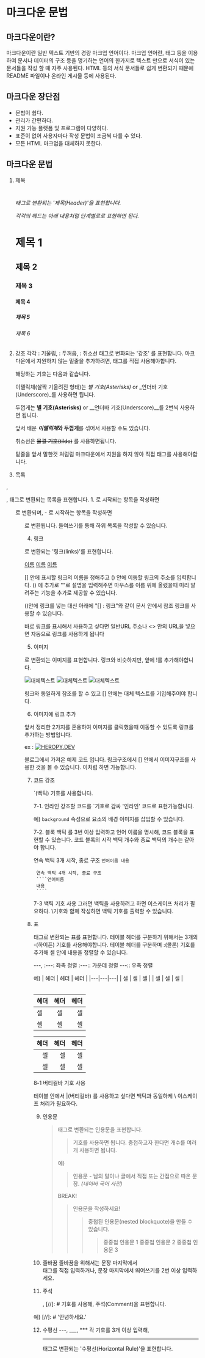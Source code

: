 # 마크다운 문법

## 마크다운이란?

마크다운이란 일반 텍스트 기반의 경량 마크업 언어이다. 마크업 언어란, 태그 등을 이용하여 문서나 데이터의 구조 등을 명기하는 언어의 한가지로 텍스트 만으로 서식이 있는 문서들을 작성 할 때 자주 사용된다. HTML 등의 서식 문서들로 쉽게 변환되기 때문에 README 파일이나 온라인 게시물 등에 사용된다.

## 마크다운 장단점

- 문법이 쉽다.
- 관리가 간편하다.
- 지원 가능 플랫폼 및 프로그램이 다양하다.
- 표준이 없어 사용자마다 작성 문법이 조금씩 다를 수 있다.
- 모든 HTML 마크업을 대체하지 못한다.

## 마크다운 문법

1. 제목
   <h1> <h2> <h3> <h4> <h5> <h6> 태그로 변환되는 '제목(Header)'을 표현합니다.

   각각의 헤드는 아래 내용처럼 단계별로로 표현하면 된다.

   # 제목 1

   ## 제목 2

   ### 제목 3

   #### 제목 4

   ##### 제목 5

   ###### 제목 6

2. 강조
   각각 <em></em> : 기울림, <strong></strong> : 두꺼움, <del></del> : 취소선 태그로 변화되는 '강조' 를 표현합니다.
   마크다운에서 지원하지 않는 밑줄을 추가하려면, <u></u> 태그를 직접 사용해야합니다.

   해당하는 기호는 다음과 같습니다.

   이텔릭체(살짝 기울려진 형태)는 *별 기호(Asterisks)* or _언더바 기호(Underscore)_를 사용하면 됩니다.

   두껍게는 **별 기호(Asterisks)** or __언더바 기호(Underscore)__를 2번씩 사용하면 됩니다.

   앞서 배운 ***이텔릭체*와 두껍게**를 섞어서 사용할 수도 있습니다.

   취소선은 ~~물결 기호(tilde)~~ 를 사용하면됩니다.

   밑줄을 앞서 말한것 처럼럼 마크다운에서 지원을 하지 않아 직접 <u></u> 태그를 사용해야합니다.

3. 목록

  <ol></ol>, <ul></ul>, <ll></ll> 태그로 변환되는 목록을 표현합니다.
  1. 로 시작되는 항목을 작성하면 <ol> 로 변환되며, - 로 시작하는 항목을 작성하면 <ul>로 변환됩니다. 
  들여쓰기를 통해 하위 목록을 작성할 수 있습니다.

4. 링크

<a>로 변환되는 '링크(links)'를 표현합니다.

[이름](링크)
[이름](링크 "설명")
[이름][참조]

[참조]: 링크
[참조]: 링크 "설명"

[] 안에 표시할 링크의 이름을 정해주고 () 안에 이동할 링크의 주소를 입력합니다. () 에 추가로 ""로 설명을 입력해주면 마우스를 이름 위에 올렸을때 미리 알려주는 기능을 추가로 제공할 수 있습니다.

()안에 링크를 넣는 대신 아래에 "[] : 링크"와 같이 문서 안에서 참조 링크를 사용할 수 있습니다.

바로 링크를 표시해서 사용하고 싶다면 일반URL 주소나 <> 안의 URL을 넣으면 자동으로 링크를 사용하게 됩니다

5. 이미지

<img>로 변환되는 이미지를 표현합니다. 링크와 비슷하지만, 앞에 !를 추가해야합니다.

![대체텍스트](이미지주소)
![대체텍스트](이미지주소 "설명")
![대체텍스트][참조]

[참조]: 이미지주소
[참조]: 이미지주소 "설명"

링크와 동일하게 참조를 할 수 있고 [] 안에는 대체 텍스트를 기입해주어야 합니다.

6. 이미지에 링크 추가

앞서 정리한 2가지를 혼용하여 이미지를 클릭했을때 이동할 수 있도록 링크를 추가하는 방법입니다.

ex : [![HEROPY.DEV](/favicon.png)](https://heropy.dev/)

블로그에서 가져온 예제 코드 입니다. 링크구조에서 [] 안에서 이미지구조를 사용한 것을 볼 수 있습니다. 이처럼 하면 가능합니다.

7.  코드 강조

    `(백틱) 기호를 사용합니다.

    7-1. 인라인
    강조할 코드를 `기호로 감싸 '인라인' 코드로 표현가능합니다.

    예) `background` 속성으로 요소의 배경 이미지를 삽입할 수 있습니다.

    7-2. 블록
    백틱 를 3번 이상 입력하고 언어 이름을 명시해, 코드 블록을 표현할 수 있습니다.
    코드 블록의 시작 백틱 개수와 종료 백틱의 개수는 같아야 합니다.

    연속 백틱 3개 시작, 종료 구조
    `언어이름
     내용
     `

         연속 백틱 4개 시작, 종료 구조
         ````언어이름
         내용
         ````

    7-3 백틱 기호 사용
    그러면 백틱을 사용하려고 하면 이스케이프 처리가 필요하다.
    \기호와 함께 작성하면 백틱 기호를 출력할 수 있습니다.

8.  표
     <table> 태그로 변환되는 표를 표현합니다.
     테이블 헤더를 구분하기 위해서는 3개의 -(하이픈) 기호를 사용해야합니다.
     테이블 헤더를 구분하며 :(콜론) 기호를 추가해 셀 안에 내용을 정렬할 수 있습니다.

    ---, :---: 좌측 정렬
    :---:: 가운데 정렬
    ---:: 우측 정렬

예)
| 헤더 | 헤더 | 헤더 |
|---|---|---|
| 셀 | 셀 | 셀 |
| 셀 | 셀 | 셀 |

| 헤더 | 헤더 | 헤더 |
| ---- | :--: | ---: |
| 셀   |  셀  |   셀 |
| 셀   |  셀  |   셀 |

| 헤더 | 헤더 | 헤더 |
| ---: | ---: | ---: |
|   셀 |   셀 |   셀 |
|   셀 |   셀 |   셀 |

8-1 버티컬바 기호 사용

테이블 안에서 |(버티컬바) 를 사용하고 싶다면 백틱과 동일하케 \ 이스케이프 처리가 필요하다.

9. 인용문
   <blockquote> 태그로 변환되는 인용문을 표현합니다.

   > 기호를 사용하면 됩니다. 중첩하고자 한다면 개수를 여러개 사용하면 됩니다.

   예)

   > 인용문 - 남의 말이나 글에서 직접 또는 간접으로 따온 문장.
   > _(네이버 국어 사전)_

   BREAK!

   > 인용문을 작성하세요!
   >
   > > 중첩된 인용문(nested blockquote)을 만들 수 있습니다.
   > >
   > > > 중중첩 인용문 1
   > > > 중중첩 인용문 2
   > > > 중중첩 인용문 3

10. 줄바꿈
    줄바꿈을 위해서는 문장 마지막에서 <br> 태그를 직접 입력하거나, 문장 마지막에서 띄어쓰기를 2번 이상 입력하세요.

11. 주석
    <!-- -->, [//]: # 기호를 사용해, 주석(Comment)을 표현합니다.

예) [//]: # '안녕하세요.'

12. 수평선
    ---, \_\_\_, \*\*\* 각 기호를 3개 이상 입력해, <hr> 태그로 변환되는 '수평선(Horizontal Rule)'을 표현합니다.
